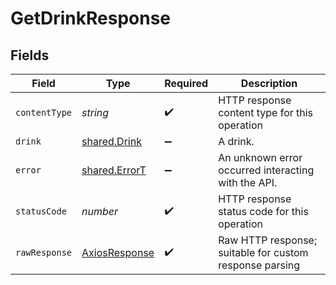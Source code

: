 # GetDrinkResponse


## Fields

| Field                                                   | Type                                                    | Required                                                | Description                                             |
| ------------------------------------------------------- | ------------------------------------------------------- | ------------------------------------------------------- | ------------------------------------------------------- |
| `contentType`                                           | *string*                                                | :heavy_check_mark:                                      | HTTP response content type for this operation           |
| `drink`                                                 | [shared.Drink](../../../sdk/models/shared/drink.md)     | :heavy_minus_sign:                                      | A drink.                                                |
| `error`                                                 | [shared.ErrorT](../../../sdk/models/shared/errort.md)   | :heavy_minus_sign:                                      | An unknown error occurred interacting with the API.     |
| `statusCode`                                            | *number*                                                | :heavy_check_mark:                                      | HTTP response status code for this operation            |
| `rawResponse`                                           | [AxiosResponse](https://axios-http.com/docs/res_schema) | :heavy_check_mark:                                      | Raw HTTP response; suitable for custom response parsing |